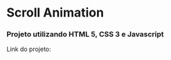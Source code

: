 <h1>Scroll Animation</h1>

<h3>Projeto utilizando HTML 5, CSS 3 e Javascript </h3>

<p>Link do projeto: </p>